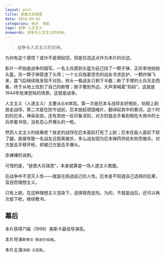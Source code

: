 ```yaml
---
layout: post
title: 拯救大兵瑞恩
date: 2016-05-02
categories: WLR  电影
tags: 战争 人文主义
onewords: 战争与人文主义的对峙。
---
```

> 战争与人文主义的对峙。

为何有这个感悟？或许不是很贴切，但是仅选这点作为本片的论述。

影片一开始是战争的描写。一名士兵感到头盔为自己挡了一颗子弹，正庆幸地拍拍头盔，另一颗子弹穿透了头颅；一个士兵拖着受伤的战友寻求庇护，一颗炸弹飞来，震飞后继续拖发现不对劲，转头一看战友只剩下半截；断了手臂的士兵东走西看，终于从地上找到了自己的断臂；肠子撒到外边，大声哭喊着“妈妈”。这就是1944年抢滩登陆的场景。这就是战争。

人文主义（人道主义）主要从`厄本`体现。第一次是厄本与战俘友好相处，劝阻上尉放走战俘。第二次是在防守战前，厄本放起德国唱片，翻译起其中的歌词，这个时刻的厄本，神采奕奕。还有其他一处印象深刻，对方的狙击手看到倒在大雨中的士兵举着书信，没有忍心开爆头的一枪。

然而人文主义的结果呢？放走的战俘在厄本面前打死了上尉；厄本在敌人面前下软了腿，直接导致一名战友近距离被杀，多么战友因为厄本弹药供给失败而被杀。对方狙击手移开枪，却被己方狙击手爆头。

赤裸裸的讽刺。

可惜的是，“拯救大兵瑞恩”，本身就算是一场人道主义救援。

在战争中不泯灭人性——就是在挑战自己的人性。厄本是不知道自己选择的后果，盲目而理想主义。

只有上尉，在这种理想主义渲染下，选择铤而走险。为的，不就是战后，还可以再次放下枪，继续教书。


## 幕后

本片获得71届（1998）奥斯卡最佳导演奖。

本片导演`斯蒂文·斯皮尔伯格`。

本片主演`汤姆·汉克斯`。
